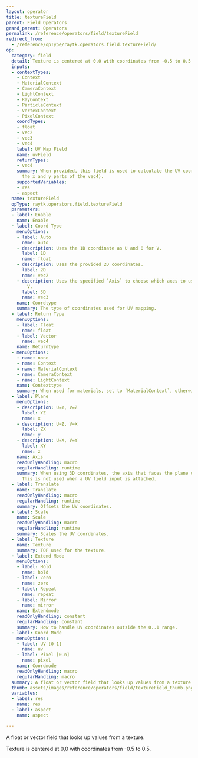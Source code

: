 ```yaml
---
layout: operator
title: textureField
parent: Field Operators
grand_parent: Operators
permalink: /reference/operators/field/textureField
redirect_from:
  - /reference/opType/raytk.operators.field.textureField/
op:
  category: field
  detail: Texture is centered at 0,0 with coordinates from -0.5 to 0.5.
  inputs:
  - contextTypes:
    - Context
    - MaterialContext
    - CameraContext
    - LightContext
    - RayContext
    - ParticleContext
    - VertexContext
    - PixelContext
    coordTypes:
    - float
    - vec2
    - vec3
    - vec4
    label: UV Map Field
    name: uvField
    returnTypes:
    - vec4
    summary: When provided, this field is used to calculate the UV coordinates (in
      the x and y parts of the vec4).
    supportedVariables:
    - res
    - aspect
  name: textureField
  opType: raytk.operators.field.textureField
  parameters:
  - label: Enable
    name: Enable
  - label: Coord Type
    menuOptions:
    - label: Auto
      name: auto
    - description: Uses the 1D coordinate as U and 0 for V.
      label: 1D
      name: float
    - description: Uses the provided 2D coordinates.
      label: 2D
      name: vec2
    - description: Uses the specified `Axis` to choose which axes to use for U and
        V.
      label: 3D
      name: vec3
    name: Coordtype
    summary: The type of coordinates used for UV mapping.
  - label: Return Type
    menuOptions:
    - label: Float
      name: float
    - label: Vector
      name: vec4
    name: Returntype
  - menuOptions:
    - name: none
    - name: Context
    - name: MaterialContext
    - name: CameraContext
    - name: LightContext
    name: Contexttype
    summary: When used for materials, set to `MaterialContext`, otherwise use `Context`.
  - label: Plane
    menuOptions:
    - description: U=Y, V=Z
      label: YZ
      name: x
    - description: U=Z, V=X
      label: ZX
      name: y
    - description: U=X, V=Y
      label: XY
      name: z
    name: Axis
    readOnlyHandling: macro
    regularHandling: runtime
    summary: When using 3D coordinates, the axis that faces the plane used for UV.
      This is not used when a UV field input is attached.
  - label: Translate
    name: Translate
    readOnlyHandling: macro
    regularHandling: runtime
    summary: Offsets the UV coordinates.
  - label: Scale
    name: Scale
    readOnlyHandling: macro
    regularHandling: runtime
    summary: Scales the UV coordinates.
  - label: Texture
    name: Texture
    summary: TOP used for the texture.
  - label: Extend Mode
    menuOptions:
    - label: Hold
      name: hold
    - label: Zero
      name: zero
    - label: Repeat
      name: repeat
    - label: Mirror
      name: mirror
    name: Extendmode
    readOnlyHandling: constant
    regularHandling: constant
    summary: How to handle UV coordinates outside the 0..1 range.
  - label: Coord Mode
    menuOptions:
    - label: UV [0-1]
      name: uv
    - label: Pixel [0-n]
      name: pixel
    name: Coordmode
    readOnlyHandling: macro
    regularHandling: macro
  summary: A float or vector field that looks up values from a texture.
  thumb: assets/images/reference/operators/field/textureField_thumb.png
  variables:
  - label: res
    name: res
  - label: aspect
    name: aspect

---
```



A float or vector field that looks up values from a texture.

Texture is centered at 0,0 with coordinates from -0.5 to 0.5.